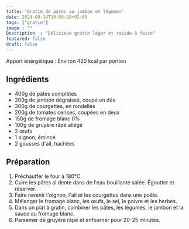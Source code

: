 ```yaml
---
title: 'Gratin de pates au jambon et légumes'
date: 2024-09-14T10:50:29+02:00
tags: ["gratin"]
image : ""
Description  : "Délicieux gratin léger et rapide à faire"
featured: false
draft: false
---
```


Apport énérgétique : Environ 420 kcal par portion

## Ingrédients 

- 400g de pâtes complètes
- 200g de jambon dégraissé, coupé en dés
- 300g de courgettes, en rondelles
- 200g de tomates cerises, coupées en deux
- 150g de fromage blanc 0%
- 100g de gruyère râpé allégé
- 2 œufs
- 1 oignon, émincé
- 2 gousses d'ail, hachées

## Préparation

1. Préchauffer le four à 180°C.
2. Cuire les pâtes al dente dans de l'eau bouillante salée. Égoutter et réserver.
3. Faire revenir l'oignon, l'ail et les courgettes dans une poêle.
4. Mélanger le fromage blanc, les œufs, le sel, le poivre et les herbes.
5. Dans un plat à gratin, combiner les pâtes, les légumes, le jambon et la sauce au fromage blanc.
6. Parsemer de gruyère râpé et enfourner pour 20-25 minutes.
